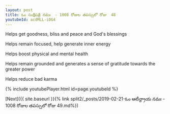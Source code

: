 ```yaml
---
layout: post
title: ఓం సంక్షేపత్రే నమః  - 1008 రోజుల తపస్సులో రోజు  48
youtubeId: acdMLL-iOG4
---
```

 
 
Helps get goodness, bliss and peace and God's blessings
 
Helps remain focused, help generate inner energy 
 
Helps boost physical and mental health 
 
Helps remain grounded and generates a sense of gratitude towards the greater power 
 
Helps reduce bad karma
 
 
 
 


{% include youtubePlayer.html id=page.youtubeId %}
 
[Next]({{ site.baseurl }}{% link  split2/_posts/2019-02-21-ఓం ఆటీన్ద్రాయ నమః  - 1008 రోజుల తపస్సులో రోజు  49.md%})
 
